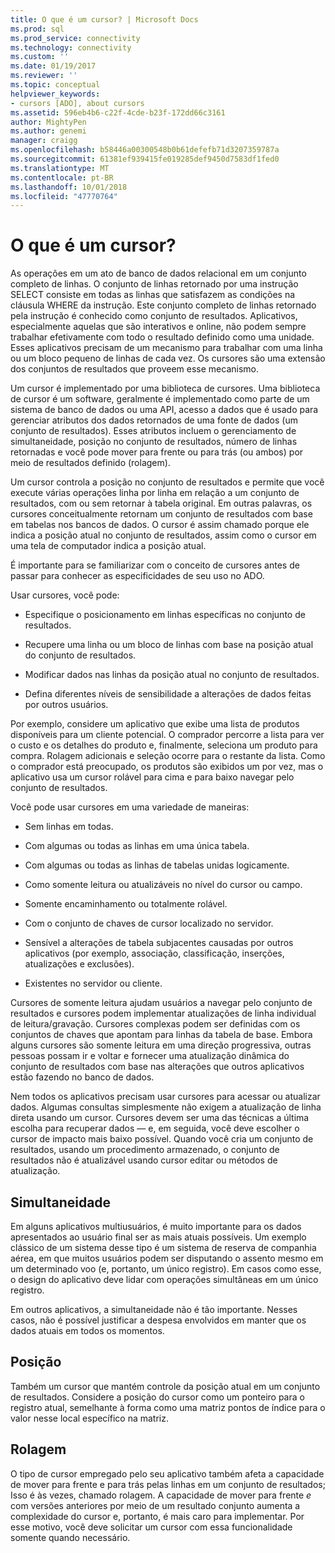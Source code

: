 ```yaml
---
title: O que é um cursor? | Microsoft Docs
ms.prod: sql
ms.prod_service: connectivity
ms.technology: connectivity
ms.custom: ''
ms.date: 01/19/2017
ms.reviewer: ''
ms.topic: conceptual
helpviewer_keywords:
- cursors [ADO], about cursors
ms.assetid: 596eb4b6-c22f-4cde-b23f-172dd66c3161
author: MightyPen
ms.author: genemi
manager: craigg
ms.openlocfilehash: b58446a00300548b0b61defefb71d3207359787a
ms.sourcegitcommit: 61381ef939415fe019285def9450d7583df1fed0
ms.translationtype: MT
ms.contentlocale: pt-BR
ms.lasthandoff: 10/01/2018
ms.locfileid: "47770764"
---
```

# <a name="what-is-a-cursor"></a>O que é um cursor?
As operações em um ato de banco de dados relacional em um conjunto completo de linhas. O conjunto de linhas retornado por uma instrução SELECT consiste em todas as linhas que satisfazem as condições na cláusula WHERE da instrução. Este conjunto completo de linhas retornado pela instrução é conhecido como conjunto de resultados. Aplicativos, especialmente aquelas que são interativos e online, não podem sempre trabalhar efetivamente com todo o resultado definido como uma unidade. Esses aplicativos precisam de um mecanismo para trabalhar com uma linha ou um bloco pequeno de linhas de cada vez. Os cursores são uma extensão dos conjuntos de resultados que proveem esse mecanismo.  
  
 Um cursor é implementado por uma biblioteca de cursores. Uma biblioteca de cursor é um software, geralmente é implementado como parte de um sistema de banco de dados ou uma API, acesso a dados que é usado para gerenciar atributos dos dados retornados de uma fonte de dados (um conjunto de resultados). Esses atributos incluem o gerenciamento de simultaneidade, posição no conjunto de resultados, número de linhas retornadas e você pode mover para frente ou para trás (ou ambos) por meio de resultados definido (rolagem).  
  
 Um cursor controla a posição no conjunto de resultados e permite que você execute várias operações linha por linha em relação a um conjunto de resultados, com ou sem retornar à tabela original. Em outras palavras, os cursores conceitualmente retornam um conjunto de resultados com base em tabelas nos bancos de dados. O cursor é assim chamado porque ele indica a posição atual no conjunto de resultados, assim como o cursor em uma tela de computador indica a posição atual.  
  
 É importante para se familiarizar com o conceito de cursores antes de passar para conhecer as especificidades de seu uso no ADO.  
  
 Usar cursores, você pode:  
  
-   Especifique o posicionamento em linhas específicas no conjunto de resultados.  
  
-   Recupere uma linha ou um bloco de linhas com base na posição atual do conjunto de resultados.  
  
-   Modificar dados nas linhas da posição atual no conjunto de resultados.  
  
-   Defina diferentes níveis de sensibilidade a alterações de dados feitas por outros usuários.  
  
 Por exemplo, considere um aplicativo que exibe uma lista de produtos disponíveis para um cliente potencial. O comprador percorre a lista para ver o custo e os detalhes do produto e, finalmente, seleciona um produto para compra. Rolagem adicionais e seleção ocorre para o restante da lista. Como o comprador está preocupado, os produtos são exibidos um por vez, mas o aplicativo usa um cursor rolável para cima e para baixo navegar pelo conjunto de resultados.  
  
 Você pode usar cursores em uma variedade de maneiras:  
  
-   Sem linhas em todas.  
  
-   Com algumas ou todas as linhas em uma única tabela.  
  
-   Com algumas ou todas as linhas de tabelas unidas logicamente.  
  
-   Como somente leitura ou atualizáveis no nível do cursor ou campo.  
  
-   Somente encaminhamento ou totalmente rolável.  
  
-   Com o conjunto de chaves de cursor localizado no servidor.  
  
-   Sensível a alterações de tabela subjacentes causadas por outros aplicativos (por exemplo, associação, classificação, inserções, atualizações e exclusões).  
  
-   Existentes no servidor ou cliente.  
  
 Cursores de somente leitura ajudam usuários a navegar pelo conjunto de resultados e cursores podem implementar atualizações de linha individual de leitura/gravação. Cursores complexas podem ser definidas com os conjuntos de chaves que apontam para linhas da tabela de base. Embora alguns cursores são somente leitura em uma direção progressiva, outras pessoas possam ir e voltar e fornecer uma atualização dinâmica do conjunto de resultados com base nas alterações que outros aplicativos estão fazendo no banco de dados.  
  
 Nem todos os aplicativos precisam usar cursores para acessar ou atualizar dados. Algumas consultas simplesmente não exigem a atualização de linha direta usando um cursor. Cursores devem ser uma das técnicas a última escolha para recuperar dados — e, em seguida, você deve escolher o cursor de impacto mais baixo possível. Quando você cria um conjunto de resultados, usando um procedimento armazenado, o conjunto de resultados não é atualizável usando cursor editar ou métodos de atualização.  
  
## <a name="concurrency"></a>Simultaneidade  
 Em alguns aplicativos multiusuários, é muito importante para os dados apresentados ao usuário final ser as mais atuais possíveis. Um exemplo clássico de um sistema desse tipo é um sistema de reserva de companhia aérea, em que muitos usuários podem ser disputando o assento mesmo em um determinado voo (e, portanto, um único registro). Em casos como esse, o design do aplicativo deve lidar com operações simultâneas em um único registro.  
  
 Em outros aplicativos, a simultaneidade não é tão importante. Nesses casos, não é possível justificar a despesa envolvidos em manter que os dados atuais em todos os momentos.  
  
## <a name="position"></a>Posição  
 Também um cursor que mantém controle da posição atual em um conjunto de resultados. Considere a posição do cursor como um ponteiro para o registro atual, semelhante à forma como uma matriz pontos de índice para o valor nesse local específico na matriz.  
  
## <a name="scrollability"></a>Rolagem  
 O tipo de cursor empregado pelo seu aplicativo também afeta a capacidade de mover para frente e para trás pelas linhas em um conjunto de resultados; Isso é às vezes, chamado rolagem. A capacidade de mover para frente *e* com versões anteriores por meio de um resultado conjunto aumenta a complexidade do cursor e, portanto, é mais caro para implementar. Por esse motivo, você deve solicitar um cursor com essa funcionalidade somente quando necessário.
